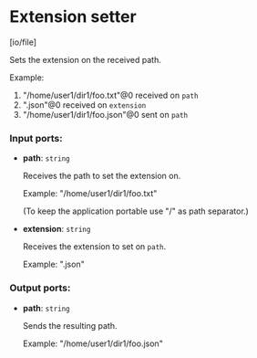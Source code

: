 # Extension setter

[io/file]

Sets the extension on the received path.

Example:
1. "/home/user1/dir1/foo.txt"@0 received on `path`
2. ".json"@0 received on `extension`
3. "/home/user1/dir1/foo.json"@0 sent on `path`

### Input ports:

* __path__: `string`

    Receives the path to set the extension on.
    
    Example:
    "/home/user1/dir1/foo.txt"
    
    (To keep the application portable use "/" as path separator.)


* __extension__: `string`

    Receives the extension to set on `path`.
    
    Example:
    ".json"

### Output ports:

* __path__: `string`

    Sends the resulting path.
    
    Example:
    "/home/user1/dir1/foo.json"

